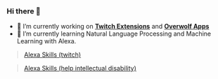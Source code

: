 ### Hi there 👋

<!--
**AlbericoD/AlbericoD** is a ✨ _special_ ✨ repository because its `README.md` (this file) appears on your GitHub profile.
-->


- 🔭 I’m currently working on [**Twitch Extensions**](https://www.twitch.tv/ext/hecb122wgtrzumrv9ywwjn7wg6nglq) and [**Overwolf Apps**](https://www.overwolf.com/app/Alberico_Dias_Barreto_Filho-Economy_Tool-00001)
- 🌱 I’m currently learning Natural Language Processing and Machine Learning with Alexa.

> [Alexa Skills (twitch)](https://www.amazon.com.br/dp/B07X36XMFT)

> [Alexa Skills (help intellectual disability)](https://www.amazon.com.br/dp/B08P7Z8S8C)

<!--
- 👯 I’m looking to collaborate on ...
- 🤔 I’m looking for help with ...
- 💬 Ask me about ...
- 📫 How to reach me: ...
- 😄 Pronouns: ...
- ⚡ Fun fact: ...
-->
